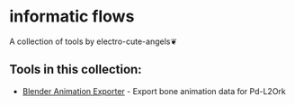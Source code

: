 # informatic flows
A collection of tools by electro-cute-angels❦

## Tools in this collection:
- [Blender Animation Exporter](./blender-animation-exporter) - Export bone animation data for Pd-L2Ork
